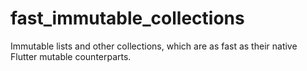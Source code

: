 # fast_immutable_collections

Immutable lists and other collections, which are as fast as their native Flutter mutable counterparts.